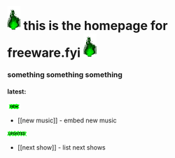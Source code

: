 # ![green_flame](media/green_flame.gif) this is the homepage for freeware.fyi ![green_flame](media/green_flame.gif)

### something something something

#### latest: 

![new](media/newgreen1.gif)<br>
- [[new music]] - embed new music

![updated](media/Updatedgreen.gif)<br>
- [[next show]] - list next shows


